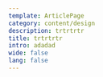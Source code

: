 ```yaml
---
template: ArticlePage
category: content/design
description: trtrtrtr
title: trtrtrtr
intro: adadad
wide: false
lang: false
---
```

